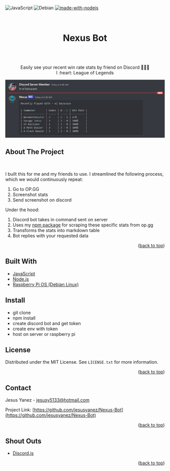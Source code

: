 <div id="top"></div>




<!-- PROJECT SHIELDS -->
<!--
*** I'm using markdown "reference style" links for readability.
*** Reference links are enclosed in brackets [ ] instead of parentheses ( ).
*** See the bottom of this document for the declaration of the reference variables
*** for contributors-url, forks-url, etc. This is an optional, concise syntax you may use.
*** https://www.markdownguide.org/basic-syntax/#reference-style-links
-->

![JavaScript](https://img.shields.io/badge/javascript-%23323330.svg?style=for-the-badge&logo=javascript&logoColor=%23F7DF1E)
![Debian](https://img.shields.io/badge/Debian-D70A53?style=for-the-badge&logo=debian&logoColor=white)
[![made-with-nodejs](https://img.shields.io/badge/Node.js-43853D?style=for-the-badge&logo=node.js&logoColor=white)](https://www.nodejs.org/)


<!-- PROJECT LOGO -->
<br />
<div align="center">
  <h1>Nexus Bot </h1>

  <br />
  <br />

  <p align="center">
  Easily see your recent win rate stats by friend on Discord 🤖🤖🤖
  <br/>
  I :heart: League of Legends
    <br />

  </p>
</div>

<div align="center">
  <a href="https://jesusyanez.github.io/Techline/">
    <img src="images/nexus.png" alt="Product Screenshot">
  </a>
</div>


<!-- ABOUT THE PROJECT -->
## About The Project



</br>

I built this for me and my friends to use. I streamlined the following process, which we would continuously repeat:

1. Go to OP.GG
2. Screenshot stats
3. Send screenshot on discord

Under the hood:
1. Discord bot takes in command sent on server
2. Uses my [npm package](https://www.npmjs.com/package/opgg-duo-scraper) for scraping these specific stats from op.gg
3. Transforms the stats into markdown table
4. Bot replies with your requested data


<p align="right">(<a href="#top">back to top</a>)</p>



## Built With
* [JavaScript](https://www.javascript.com/)
* [Node.js](https://nodejs.org/)
* [Raspberry Pi OS (Debian Linux)](https://jquery.com/)

## Install
* git clone
* npm install
* create discord bot and get token
* create env with token
* host on server or raspberry pi



<!-- LICENSE -->
## License

Distributed under the MIT License. See `LICENSE.txt` for more information.

<p align="right">(<a href="#top">back to top</a>)</p>



<!-- CONTACT -->
## Contact

Jesus Yanez - jesusy5133@hotmail.com

Project Link: [https://github.com/jesusyanez/Nexus-Bot](https://github.com/jesusyanez/Nexus-Bot)

<p align="right">(<a href="#top">back to top</a>)</p>



<!-- ACKNOWLEDGMENTS -->
## Shout Outs


* [Discord.js](https://discord.js.org/#/)

<p align="right">(<a href="#top">back to top</a>)</p>
